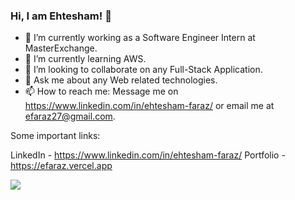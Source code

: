 ### Hi, I am Ehtesham! 👋

- 🔭 I’m currently working as a Software Engineer Intern at MasterExchange.
- 🌱 I’m currently learning AWS.
- 👯 I’m looking to collaborate on any Full-Stack Application.
- 💬 Ask me about any Web related technologies.
- 📫 How to reach me: Message me on https://www.linkedin.com/in/ehtesham-faraz/ or email me at efaraz27@gmail.com.

Some important links:

LinkedIn - https://www.linkedin.com/in/ehtesham-faraz/
Portfolio - https://efaraz.vercel.app

<img src="https://github-readme-stats.vercel.app/api?username=efaraz27&&show_icons=true&title_color=ffffff&icon_color=bb2acf&text_color=daf7dc&bg_color=151515">
